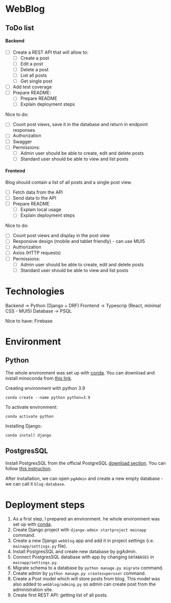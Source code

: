 # WebBlog

## ToDo list

#### Backend
- [ ] Create a REST API that will allow to:
  - [ ] Create a post
  - [ ] Edit a post
  - [ ] Delete a post
  - [ ] List all posts
  - [ ] Get single post
- [ ] Add test coverage
- [ ] Prepare README:
  - [ ] Prepare README
  - [ ] Explain deployment steps

Nice to do:
- [ ] Count post views, save it in the database and return in endpoint responses
- [ ] Authorization
- [ ] Swagger
- [ ] Permissions:
  - [ ] Admin user should be able to create, edit and delete posts
  - [ ] Standard user should be able to view and list posts

#### Frontend
Blog should contain a list of all posts and a single post view.
- [ ] Fetch data from the API
- [ ] Send data to the API
- [ ] Prepare README
  - [ ] Explain local usage
  - [ ] Explain deployment steps

Nice to do:
- [ ] Count post views and display in the post view
- [ ] Responsive design (mobile and tablet friendly) - can use MUI5
- [ ] Authorization
- [ ] Axios (HTTP requests)
- [ ] Permissions:
  - [ ] Admin user should be able to create, edit and delete posts
  - [ ] Standard user should be able to view and list posts

# Technologies
 Backend -> Python (Django + DRF)
 Frontend -> Typescrip (React, minimal CSS - MUI5)
 Database -> PSQL
 
 Nice to have:
 Firebase

# Environment

## Python

The whole environment was set up with [conda](https://docs.conda.io/en/latest/). You can download and install minoconda from [this link](https://docs.conda.io/en/latest/miniconda.html).

Creating environment with python 3.9
```
conda create --name python python=3.9
```

To activate environment:
```
conda activate python
```

Installing Django:
```
conda install django
```

## PostgresSQL

Install PostgresSQL from the official PostgreSQL [download section](https://www.postgresql.org/download/).
You can follow [this instruction](https://www.enterprisedb.com/docs/supported-open-source/postgresql/installer/02_installing_postgresql_with_the_graphical_installation_wizard/01_invoking_the_graphical_installer/).

After installation, we can open `pgAdmin` and create a new empty database - we can call it `blog-database`.

# Deployment steps

1. As a first step, I prepared an environment. he whole environment was set up with [conda](https://docs.conda.io/en/latest/).
2. Create Django project with `django-admin startproject mainapp` command.
3. Create a new Django `webblog` app and add it in project settings (i.e. `mainapp/settings.py` file).
4. Install PostgresSQL and create new database by pgAdmin.
5. Connect PostgresSQL database with app by changing `DATABASES` in `mainapp/settings.py`.
6. Migrate schema to a database by `python manage.py migrate` command.
7. Create admin by `python manage.py createsuperuser` command.
8. Create a Post model which will store posts from blog. This model was also added to `webblog/adming.py` so admin can create post from the administration site.
9. Create first REST API: getting list of all posts.